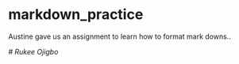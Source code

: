 # markdown_practice
Austine gave us an assignment to learn how to format mark downs..

_# Rukee Ojigbo_


